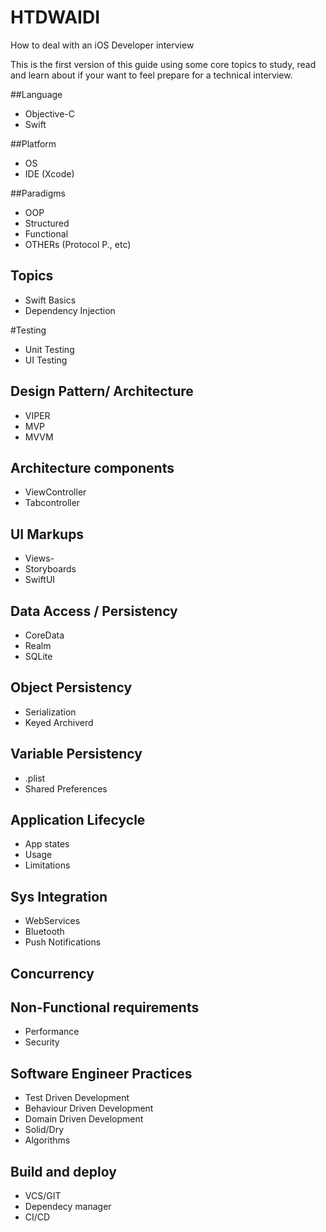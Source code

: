 # HTDWAIDI
How to deal with an iOS Developer interview

This is the first version of this guide using some core topics to study, read and learn about if your want to feel prepare for a technical interview.

##Language
- Objective-C
- Swift

##Platform
- OS
- IDE (Xcode)

##Paradigms
- OOP
- Structured
- Functional
- OTHERs (Protocol P., etc)

## Topics
- Swift Basics
- Dependency Injection

#Testing
- Unit Testing
- UI Testing

## Design Pattern/ Architecture
- VIPER 
- MVP
- MVVM

## Architecture components
- ViewController
- Tabcontroller

## UI Markups
- Views-
- Storyboards
- SwiftUI

## Data Access / Persistency
- CoreData
- Realm
- SQLite

## Object Persistency
- Serialization
- Keyed Archiverd

## Variable Persistency
- .plist
- Shared Preferences

## Application Lifecycle
- App states
- Usage
- Limitations

## Sys Integration
- WebServices
- Bluetooth
- Push Notifications

## Concurrency

## Non-Functional requirements
- Performance
- Security

## Software Engineer Practices
- Test Driven Development
- Behaviour Driven Development
- Domain Driven Development
- Solid/Dry
- Algorithms 

## Build and deploy
- VCS/GIT
- Dependecy manager 
- CI/CD
